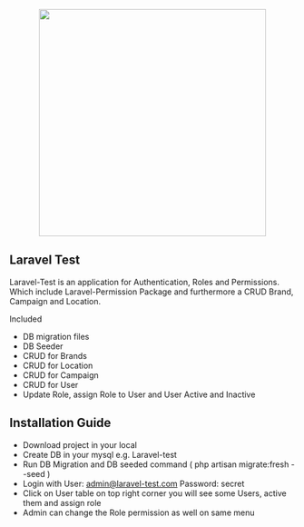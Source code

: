 <p align="center"><img src="https://res.cloudinary.com/dtfbvvkyp/image/upload/v1566331377/laravel-logolockup-cmyk-red.svg" width="400"></p>

## Laravel Test

Laravel-Test is an application for Authentication, Roles and Permissions. Which include Laravel-Permission Package and furthermore a CRUD Brand, Campaign and Location.

Included
- DB migration files
- DB Seeder
- CRUD for Brands
- CRUD for Location
- CRUD for Campaign
- CRUD for User
- Update Role, assign Role to User and User Active and Inactive

## Installation Guide

- Download project in your local
- Create DB in your mysql e.g. Laravel-test
- Run DB Migration and DB seeded command ( php artisan migrate:fresh --seed )
- Login with User: admin@laravel-test.com Password: secret
- Click on User table on top right corner you will see some Users, active them and assign role
- Admin can change the Role permission as well on same menu
